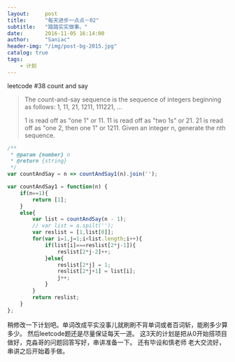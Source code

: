 ```yaml
---
layout:     post
title:      "每天进步一点点－02"
subtitle:   "踏踏实实做事。"
date:       2016-11-05 16:14:00
author:     "Saniac"
header-img: "/img/post-bg-2015.jpg"
catalog: true
tags:
    - 计划
---
```


leetcode #38 count and say

>The count-and-say sequence is the sequence of integers beginning as follows:
>1, 11, 21, 1211, 111221, ...
>
>1 is read off as "one 1" or 11.
>11 is read off as "two 1s" or 21.
>21 is read off as "one 2, then one 1" or 1211.
>Given an integer n, generate the nth sequence.

```javascript
/**
 * @param {number} n
 * @return {string}
 */
var countAndSay = n => countAndSay1(n).join('');

var countAndSay1 = function(n) {
    if(n==1){
        return [1];
    }
    else{
        var list = countAndSay(n - 1);
        // var list = a.spilt('');
        var reslist = [1,list[0]];
        for(var i=1,j=1;i<list.length;i++){
            if(list[i]===reslist[2*j-1]){
                reslist[2*j-2]++;
            }else{
                reslist[2*j] = 1;
                reslist[2*j+1] = list[i];
                j++;
            }       
        }
        return reslist;
    }
};
```

稍修改一下计划吧。单词改成平实没事儿就刷刷不背单词或者百词斩，能刷多少算多少。
然后leetcode题还是尽量保证每天一道。
这3天的计划是把从0开始搭项目做好，克淼哥的问题回答写好，串讲准备一下。
还有毕设和慎老师 老大交流好，串讲之后开始着手做。

